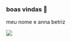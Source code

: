 ### boas vindas 🖤

meu nome e anna betriz 


![](https://media1.tenor.com/m/xVlgmC8rAHcAAAAC/corinthians-timao.gif)
